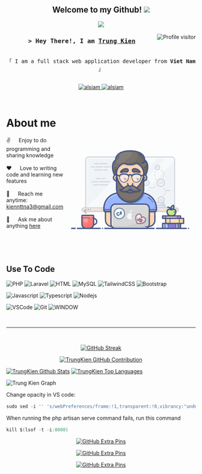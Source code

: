 <h2 align="center">
     Welcome to my Github!
   <img src="https://media.giphy.com/media/hvRJCLFzcasrR4ia7z/giphy.gif" width="28">
 </h2>
 
 
 
 <p align="center">
   <a href="https://github.com/kiennttna3"><img src="https://readme-typing-svg.herokuapp.com/?lines=Self%20Taught%20Programmer;Back%20End%20Developer;3%2B%20years%20of%20coding%20experience;Always%20learning%20new%20things&center=true&width=380&height=45"></a>
 </p>
 
 
 
 <a href="#">
   <img align="right" src="https://komarev.com/ghpvc/?username=kiennttna3&label=Visitors&color=0e75b6&style=flat" alt="Profile visitor" />
 </a>
 
 <!-- Intro  -->
 <h3 align="center">
         <samp>&gt; Hey There!, I am
                 <b><a target="_blank" href="https://www.facebook.com/kiennttna3/">Trung Kien</a></b>
         </samp>
 </h3>
 
 
 <p align="center"> 
   <samp>
     <br>
     「 I am a full stack web application developer from <b>Viet Nam</b> 」
     <br>
     <br>
   </samp>
 </p>
 
 <p align="center">
 
  <a href="https://www.instagram.com/kiennttna3/" target="_blank">
   <img src="https://img.shields.io/badge/Instagram-fe4164?style=for-the-badge&logo=instagram&logoColor=white" alt="alsiam" />
  </a> 
  <a href="https://www.facebook.com/kiennttna3/" target="_blank">
   <img src="https://img.shields.io/badge/Facebook-20BEFF?&style=for-the-badge&logo=facebook&logoColor=white" alt="alsiam"  />
   </a> 
 </p>
 <br />
 
 <!-- About Section -->
  # About me
  
 <p>
  <img align="right" width="350" src="/assets/programmer.gif" alt="Coding gif" />
   
  ✌️ &emsp; Enjoy to do programming and sharing knowledge <br/><br/>
  ❤️ &emsp; Love to writing code and learning new features<br/><br/>
  📧 &emsp; Reach me anytime: kiennttna3@gmail.com<br/><br/>
  💬 &emsp; Ask me about anything [here](https://github.com/kiennttna3)
 
 </p>
 
 <br/>
 <br/>
 <br/>
 
 ## Use To Code
 ![PHP](https://img.shields.io/badge/php-%23777BB4.svg?style=for-the-badge&logo=php&logoColor=white)
 ![Laravel](https://img.shields.io/badge/laravel-%23FF2D20.svg?style=for-the-badge&logo=laravel&logoColor=white)
 ![HTML](https://img.shields.io/badge/HTML5-E34F26?style=for-the-badge&logo=html5&logoColor=white)
 ![MySQL](https://img.shields.io/badge/mysql-%2300f.svg?style=for-the-badge&logo=mysql&logoColor=white)
 ![TailwindCSS](https://img.shields.io/badge/tailwindcss-%2338B2AC.svg?style=for-the-badge&logo=tailwind-css&logoColor=white)
 ![Bootstrap](https://img.shields.io/badge/Bootstrap-563D7C?style=for-the-badge&logo=bootstrap&logoColor=white)
 
 ![Javascript](https://img.shields.io/badge/Javascript-F0DB4F?style=for-the-badge&labelColor=black&logo=javascript&logoColor=F0DB4F)
 ![Typescript](https://img.shields.io/badge/Typescript-007acc?style=for-the-badge&labelColor=black&logo=typescript&logoColor=007acc)
 ![Nodejs](https://img.shields.io/badge/Nodejs-3C873A?style=for-the-badge&labelColor=black&logo=node.js&logoColor=3C873A)
 
 ![VSCode](https://img.shields.io/badge/Visual_Studio-0078d7?style=for-the-badge&logo=visual%20studio&logoColor=white)
 ![Git](https://img.shields.io/badge/Git-F05032?style=for-the-badge&logo=git&logoColor=white)
 ![WINDOW](https://img.shields.io/badge/win%20dow-000000?style=for-the-badge&logo=macos&logoColor=F0F0F0)
 
 <br/>
 <hr/>
 <br/>
 
 <p align="center">
   <a href=https://github.com/kiennttna3">
     <img src="https://github-readme-streak-stats.herokuapp.com?user=kiennttna3&theme=cyber-streakglow&locale=vi" alt="GitHub Streak" />
   </a>
 </p>
 
 <p align="center">
   <a href="https://github.com/kiennttna3">
     <img src="http://github-profile-summary-cards.vercel.app/api/cards/profile-details?username=kiennttna3&theme=2077" alt="TrungKien GitHub Contribution"/>
   </a>
 </p>
 
 <a> 
     <a href="https://github.com/kiennttna3">
     <img alt="TrungKien Github Stats" src="https://denvercoder1-github-readme-stats.vercel.app/api?
username=kiennttna3&show_icons=true&count_private=true&theme=ambient_gradient&icon_color=F8D866&locale=vi" height="192px" width="49.5%"/></a>
   <a href="https://github.com/kiennttna3"><img alt="TrungKien Top Languages" src="https://denvercoder1-github-readme-stats.vercel.app/api/top-langs/?username=kiennttna3&langs_count=8&layout=compact&theme=ambient_gradient&border_color=7F3FBF&icon_color=F8D866&locale=vi" height="192px" width="49.5%"/></a>
   <br/>
 </a>
 
 
 ![Trung Kien Graph](https://github-readme-activity-graph.vercel.app/graph?username=kiennttna3&custom_title=TrungKien&bg_color=0D1117&color=7F3FBF&line=7F3FBF&point=7F3FBF&area_color=FFFFFF&title_color=FFFFFF&area=true)
 
 
 
 Change opacity in VS code:
 ```javascript 
 sudo sed -i '' 's/webPreferences/frame:!1,transparent:!0,vibrancy:"under-window",opacity:0.9,webPreferences/' '/Applications/Visual Studio Code.app/Contents/Resources/app/out/main.js'
 ```
 
 When running the php artisan serve command fails, run this command
 ```csharp 
 kill $(lsof -t -i:8000)
 ```

<p align="center">
   <a href="https://github.com/kiennttna3">
     <img src="https://denvercoder1-github-readme-stats.vercel.app/api/pin/?username=kiennttna3&theme=neon&repo=Blog-nestjs&locale=vi" alt="GitHub Extra Pins" />
   </a>
 </p>
 
 <p align="center">
   <a href="https://github.com/kiennttna3">
     <img src="https://denvercoder1-github-readme-stats.vercel.app/api/pin/?username=kiennttna3&theme=neon&repo=cmanga&locale=vi" alt="GitHub Extra Pins"/>
   </a>
 </p>

 <p align="center">
   <a href="https://github.com/kiennttna3">
     <img src="https://denvercoder1-github-readme-stats.vercel.app/api/pin/?username=kiennttna3&theme=neon&repo=blog&locale=vi" alt="GitHub Extra Pins"/>
   </a>
 </p>
